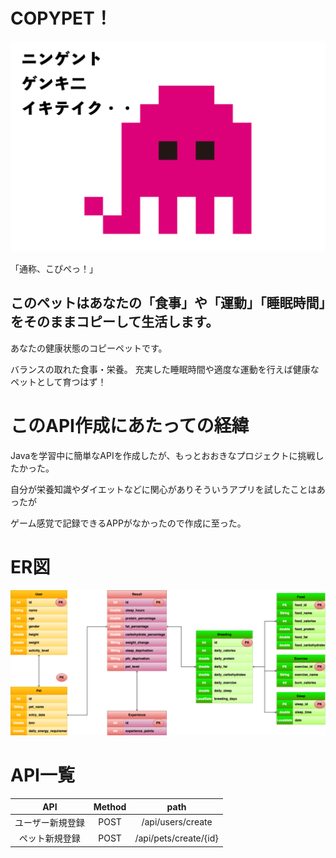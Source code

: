 # COPYPET！

![title](img/title.png "top")

「通称、こぴぺっ！」

## このペットはあなたの「食事」や「運動」「睡眠時間」をそのままコピーして生活します。

あなたの健康状態のコピーペットです。

バランスの取れた食事・栄養。
充実した睡眠時間や適度な運動を行えば健康なペットとして育つはず！

# このAPI作成にあたっての経緯

Javaを学習中に簡単なAPIを作成したが、もっとおおきなプロジェクトに挑戦したかった。

自分が栄養知識やダイエットなどに関心がありそういうアプリを試したことはあったが

ゲーム感覚で記録できるAPPがなかったので作成に至った。

# ER図

![ER図](img/ER.Diagram.png "ER")

# API一覧

|   API    | Method |         path          |
|:--------:|:------:|:---------------------:|
| ユーザー新規登録 |  POST  |   /api/users/create   |
| ペット新規登録  |  POST  | /api/pets/create/{id} |

<br>


